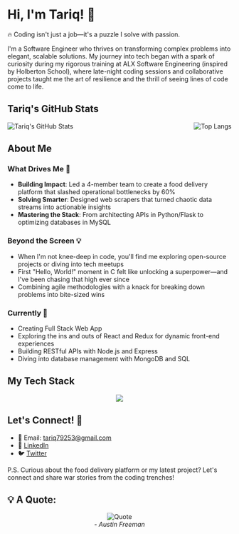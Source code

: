 # Hi, I'm Tariq! 👋

🔥 Coding isn't just a job—it's a puzzle I solve with passion.

I'm a Software Engineer who thrives on transforming complex problems into elegant, scalable solutions. My journey into tech began with a spark of curiosity during my rigorous training at ALX Software Engineering (inspired by Holberton School), where late-night coding sessions and collaborative projects taught me the art of resilience and the thrill of seeing lines of code come to life.

## Tariq's GitHub Stats

<div style="display: flex; justify-content: space-between;">
  <img src="https://github-readme-stats.vercel.app/api?username=Tariq5mo&show_icons=true&theme=radical" alt="Tariq's GitHub Stats" />
  <img src="https://github-readme-stats.vercel.app/api/top-langs/?username=Tariq5mo&layout=compact&theme=radical" alt="Top Langs" />
</div>

## About Me

### What Drives Me 🚀
- **Building Impact**: Led a 4-member team to create a food delivery platform that slashed operational bottlenecks by 60%
- **Solving Smarter**: Designed web scrapers that turned chaotic data streams into actionable insights
- **Mastering the Stack**: From architecting APIs in Python/Flask to optimizing databases in MySQL

### Beyond the Screen 💡
- When I'm not knee-deep in code, you'll find me exploring open-source projects or diving into tech meetups
- First "Hello, World!" moment in C felt like unlocking a superpower—and I've been chasing that high ever since
- Combining agile methodologies with a knack for breaking down problems into bite-sized wins

### Currently 🌱
- Creating Full Stack Web App
- Exploring the ins and outs of React and Redux for dynamic front-end experiences
- Building RESTful APIs with Node.js and Express
- Diving into database management with MongoDB and SQL

## My Tech Stack

<p align="center">
  <a href="https://skillicons.dev">
    <img src="https://skillicons.dev/icons?i=js,html,css,python,flask,redis,nodejs,express,mongodb,mysql,c,bash,discord,docker,linux,notion,obsidian" />
  </a>
</p>

## Let's Connect! 🤝

- 📧 Email: tariq79253@gmail.com
- 💼 [LinkedIn](https://www.linkedin.com/in/tariqaltahiromer/)
- 🐦 [Twitter](https://x.com/Tariq79252)

P.S. Curious about the food delivery platform or my latest project? Let's connect and share war stories from the coding trenches!

## 💡 A Quote:

<div align="center">
  <img src="https://readme-typing-svg.herokuapp.com?color=%2336BCF7&lines=Simplicity+is+the+soul+of+efficiency." alt="Quote" />
  <br>
  <em>- Austin Freeman</em>
</div>

